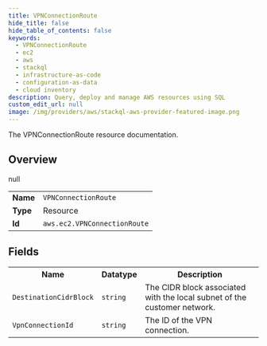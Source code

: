```yaml
---
title: VPNConnectionRoute
hide_title: false
hide_table_of_contents: false
keywords:
  - VPNConnectionRoute
  - ec2
  - aws
  - stackql
  - infrastructure-as-code
  - configuration-as-data
  - cloud inventory
description: Query, deploy and manage AWS resources using SQL
custom_edit_url: null
image: /img/providers/aws/stackql-aws-provider-featured-image.png
---
```

The VPNConnectionRoute resource documentation.

## Overview
<table><tbody>
<tr><td><b>Name</b></td><td><code>VPNConnectionRoute</code></td></tr>
<tr><td><b>Type</b></td><td>Resource</td></tr>
null
<tr><td><b>Id</b></td><td><code>aws.ec2.VPNConnectionRoute</code></td></tr>
</tbody></table>

## Fields
<table><tbody>
<tr><th>Name</th><th>Datatype</th><th>Description</th></tr>
<tr><td><code>DestinationCidrBlock</code></td><td><code>string</code></td><td>The CIDR block associated with the local subnet of the customer network.</td></tr><tr><td><code>VpnConnectionId</code></td><td><code>string</code></td><td>The ID of the VPN connection.</td></tr>
</tbody></table>